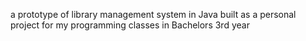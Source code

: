 a prototype of library management system in Java
built as a personal project for my programming classes in Bachelors 3rd year
